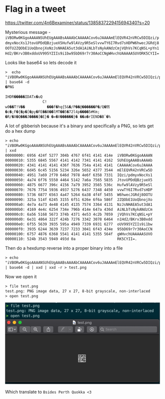 # Flag in a tweet

https://twitter.com/4n6Bexaminer/status/1385837229415694340?s=20

Mysterious message - `iVBORw0KGgoAAAANSUhEUgAAABsAAAAbCAAAAACov6uJAAAAmElEQVR42nVRCw5DIQzi/pdmyxNocXs1JtovUPDdQBzjueX5Hufw9lAVzy9R5eSlvvwTY6I7Rvd7sHDPW6hwecJGRdj8OOTU2ZQObE1UoQbnojXoNzJsNHAEA5ut3dA1AiNLbTsNykANdzCmjVQhVs7KCqNSL+pYn1Hd2/BKrv3B0xddoUV995YZIIs9i1bw95bD69r7r30AoCCNgWHvchUAAAAASUVORK5CYII=`

Looks like base64 so lets decode it
```
>  echo "iVBORw0KGgoAAAANSUhEUgAAABsAAAAbCAAAAACov6uJAAAAmElEQVR42nVRCw5DIQzi/pdmyxNocXs1JtovUPDdQBzjueX5Hufw9lAVzy9R5eSlvvwTY6I7Rvd7sHDPW6hwecJGRdj8OOTU2ZQObE1UoQbnojXoNzJsNHAEA5ut3dA1AiNLbTsNykANdzCmjVQhVs7KCqNSL+pYn1Hd2/BKrv3B0xddoUV995YZIIs9i1bw95bD69r7r30AoCCNgWHvchUAAAAASUVORK5CYII=" | base64 -d
�PNG

IHDR�����IDATx�uQ
                 C!
w0��T!V��          ���f�hq{5&�/P��@������P�/Q�䥾�c�;F�{�p�[�py�FE��8��ٔlMT��5�72l4p����5#Km;
�R/�X�Q���J����]�E}� �=�V������}� ��a�rIEND�B`�%
```

A lot of gibberish because it's a binary and specifically a PNG, so lets get do a hex dump

```
> echo "iVBORw0KGgoAAAANSUhEUgAAABsAAAAbCAAAAACov6uJAAAAmElEQVR42nVRCw5DIQzi/pdmyxNocXs1JtovUPDdQBzjueX5Hufw9lAVzy9R5eSlvvwTY6I7Rvd7sHDPW6hwecJGRdj8OOTU2ZQObE1UoQbnojXoNzJsNHAEA5ut3dA1AiNLbTsNykANdzCmjVQhVs7KCqNSL+pYn1Hd2/BKrv3B0xddoUV995YZIIs9i1bw95bD69r7r30AoCCNgWHvchUAAAAASUVORK5CYII=" | xxd
00000000: 6956 424f 5277 304b 4767 6f41 4141 414e  iVBORw0KGgoAAAAN
00000010: 5355 6845 5567 4141 4142 7341 4141 4162  SUhEUgAAABsAAAAb
00000020: 4341 4141 4141 436f 7636 754a 4141 4141  CAAAAACov6uJAAAA
00000030: 6d45 6c45 5156 5234 326e 5652 4377 3544  mElEQVR42nVRCw5D
00000040: 4951 7a69 2f70 646d 7978 4e6f 6358 7331  IQzi/pdmyxNocXs1
00000050: 4a74 6f76 5550 4464 5142 7a6a 7565 5835  JtovUPDdQBzjueX5
00000060: 4875 6677 396c 4156 7a79 3952 3565 536c  Hufw9lAVzy9R5eSl
00000070: 7676 7754 5936 4937 5276 6437 7348 4450  vvwTY6I7Rvd7sHDP
00000080: 5736 6877 6563 4a47 5264 6a38 4f4f 5455  W6hwecJGRdj8OOTU
00000090: 325a 514f 6245 3155 6f51 626e 6f6a 586f  2ZQObE1UoQbnojXo
000000a0: 4e7a 4a73 4e48 4145 4135 7574 3364 4131  NzJsNHAEA5ut3dA1
000000b0: 4169 4e4c 6254 734e 796b 414e 647a 436d  AiNLbTsNykANdzCm
000000c0: 6a56 5168 5673 374b 4371 4e53 4c2b 7059  jVQhVs7KCqNSL+pY
000000d0: 6e31 4864 322f 424b 7276 3342 3078 6464  n1Hd2/BKrv3B0xdd
000000e0: 6f55 5639 3935 595a 4949 7339 6931 6277  oUV995YZIIs9i1bw
000000f0: 3935 6244 3639 7237 7233 3041 6f43 434e  95bD69r7r30AoCCN
00000100: 6757 4876 6368 5541 4141 4141 5355 564f  gWHvchUAAAAASUVO
00000110: 524b 3543 5949 493d 0a                   RK5CYII=.
```

Then do a hexdump reverse into a proper binary into a file

```
> echo "iVBORw0KGgoAAAANSUhEUgAAABsAAAAbCAAAAACov6uJAAAAmElEQVR42nVRCw5DIQzi/pdmyxNocXs1JtovUPDdQBzjueX5Hufw9lAVzy9R5eSlvvwTY6I7Rvd7sHDPW6hwecJGRdj8OOTU2ZQObE1UoQbnojXoNzJsNHAEA5ut3dA1AiNLbTsNykANdzCmjVQhVs7KCqNSL+pYn1Hd2/BKrv3B0xddoUV995YZIIs9i1bw95bD69r7r30AoCCNgWHvchUAAAAASUVORK5CYII=" | base64 -d | xxd | xxd -r > test.png
```

Now we open it 
```
> file test.png
test.png: PNG image data, 27 x 27, 8-bit grayscale, non-interlaced
> open test.png
```

![qr code](qr.png)

Which translate to `Bsides Perth Quokka <3`
